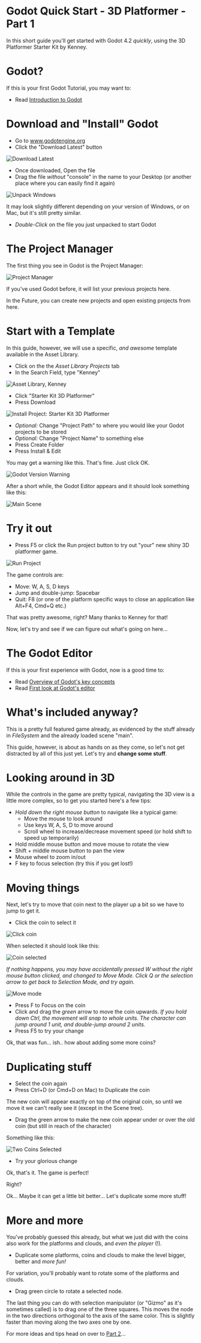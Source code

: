 # Godot Quick Start - 3D Platformer - Part 1

In this short guide you'll get started with Godot 4.2 _quickly_, using the 3D Platformer Starter Kit by Kenney.

# Godot?

If this is your first Godot Tutorial, you may want to:

* Read [Introduction to Godot](https://docs.godotengine.org/en/stable/getting_started/introduction/introduction_to_godot.html)

# Download and "Install" Godot

* Go to www.godotengine.org
* Click the "Download Latest" button

![Download Latest](assets/godot/download_latest.png)

* Once downloaded, Open the file
* Drag the file _without_ "console" in the name to your Desktop (or another place where you can easily find it again)

![Unpack Windows](assets/godot/unpack_windows.png)

It may look slightly different depending on your version of Windows, or on Mac, but it's still pretty similar.

* *Double-Click* on the file you just unpacked to start Godot

# The Project Manager

The first thing you see in Godot is the Project Manager:

![Project Manager](assets/godot/projectmanager.png)

If you've used Godot before, it will list your previous projects here.

In the Future, you can create new projects and open existing projects from here.

# Start with a Template

In this guide, however, we will use a specific, _and awesome_ template available in the Asset Library.

* Click on the the *Asset Library Projects* tab
* In the Search Field, type "Kenney"

![Asset Library, Kenney](assets/godot/qs3d1/assetlibrary_kenney.png)

* Click "Starter Kit 3D Platformer"
* Press Download

![Install Project: Starter Kit 3D Platformer](assets/godot/qs3d1/install.png)

* _Optional:_ Change "Project Path" to where you would like your Godot projects to be stored
* _Optional:_ Change "Project Name" to something else
* Press Create Folder
* Press Install & Edit

You may get a warning like this. That's fine. Just click OK.

![Godot Version Warning](assets/godot/warning42.png)

After a short while, the Godot Editor appears and it should look something like this:

![Main Scene](assets/godot/qs3d1/main.png)

# Try it out

* Press F5 or click the Run project button to try out "your" new shiny 3D platformer game.

![Run Project](assets/godot/runproject.png)

The game controls are:

* Move: W, A, S, D keys
* Jump and double-jump: Spacebar
* Quit: F8 (or one of the platform specific ways to close an application like Alt+F4, Cmd+Q etc.)

That was pretty awesome, right? Many thanks to Kenney for that!

Now, let's try and see if we can figure out what's going on here...

# The Godot Editor

If this is your first experience with Godot, now is a good time to:

* Read [Overview of Godot's key concepts](https://docs.godotengine.org/en/stable/getting_started/introduction/key_concepts_overview.html)
* Read [First look at Godot's editor](https://docs.godotengine.org/en/stable/getting_started/introduction/first_look_at_the_editor.html#id1)

# What's included anyway?

This is a pretty full featured game already, as evidenced by the stuff already in *FileSystem* and the already loaded scene "main".

This guide, however, is about as hands on as they come, so let's not get distracted by all of this just yet. Let's try and **change some stuff**.

# Looking around in 3D

While the controls in the game are pretty typical, navigating the 3D view is a little more complex, so to get you started here's a few tips:

* _*Hold down the right mouse button*_ to navigate like a typical game:
  * Move the mouse to look around
  * Use keys W, A, S, D to move around
  * Scroll wheel to increase/decrease movement speed (or hold shift to speed up temporarily)
* Hold middle mouse button and move mouse to rotate the view
* Shift + middle mouse button to pan the view
* Mouse wheel to zoom in/out
* F key to focus selection (try this if you get lost!)

# Moving things

Next, let's try to move that coin next to the player up a bit so we have to jump to get it.

* Click the coin to select it

![Click coin](assets/godot/qs3d1/click_coin.png)

When selected it should look like this:

![Coin selected](assets/godot/qs3d1/coin_selected.png)

*If nothing happens, you may have accidentally pressed W without the right mouse button clicked, and changed to Move Mode. Click Q or the selection arrow to get back to Selection Mode, and try again.*

![Move mode](assets/godot/move_mode.png)

* Press F to Focus on the coin
* Click and drag the *green* arrow to move the coin upwards.
  *If you hold down Ctrl, the movement will snap to whole units. The character can jump around 1 unit, and double-jump around 2 units.*
* Press F5 to try your change

Ok, that was fun... ish.. how about adding some more coins?

# Duplicating stuff

* Select the coin again
* Press Ctrl+D (or Cmd+D on Mac) to Duplicate the coin

The new coin will appear exactly on top of the original coin, so until we move it we can't really see it (except in the Scene tree).

* Drag the green arrow to make the new coin appear under or over the old coin (but still in reach of the character)

Something like this:

![Two Coins Selected](assets/godot/qs3d1/two_coins_selected.png)

* Try your glorious change

Ok, that's it. The game is perfect!

Right?

Ok... Maybe it can get a little bit better... Let's duplicate some more stuff!

# More and more

You've probably guessed this already, but what we just did with the coins also work for the platforms and clouds, and *even the player* (!).

* Duplicate some platforms, coins and clouds to make the level bigger, better and *more fun!*

For variation, you'll probably want to rotate some of the platforms and clouds.

* Drag green circle to rotate a selected node.

The last thing you can do with selection manipulator (or "Gizmo" as it's sometimes called) is to drag one of the three squares. This moves the node in the two directions orthogonal to the axis of the same color. This is slightly faster than moving along the two axes one by one.

For more ideas and tips head on over to [Part 2](godot_quick_start_3d_1.md)...
